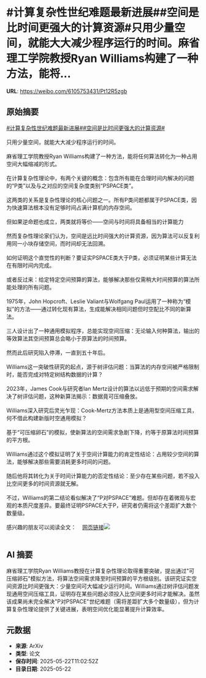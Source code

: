 # #计算复杂性世纪难题最新进展##空间是比时间更强大的计算资源#只用少量空间，就能大大减少程序运行的时间。麻省理工学院教授Ryan Williams构建了一种方法，能将...

**URL**: https://weibo.com/6105753431/Pt12R5zgb

## 原始摘要

<a href="https://m.weibo.cn/search?containerid=231522type%3D1%26t%3D10%26q%3D%23%E8%AE%A1%E7%AE%97%E5%A4%8D%E6%9D%82%E6%80%A7%E4%B8%96%E7%BA%AA%E9%9A%BE%E9%A2%98%E6%9C%80%E6%96%B0%E8%BF%9B%E5%B1%95%23&amp;extparam=%23%E8%AE%A1%E7%AE%97%E5%A4%8D%E6%9D%82%E6%80%A7%E4%B8%96%E7%BA%AA%E9%9A%BE%E9%A2%98%E6%9C%80%E6%96%B0%E8%BF%9B%E5%B1%95%23" data-hide=""><span class="surl-text">#计算复杂性世纪难题最新进展#</span></a><a href="https://m.weibo.cn/search?containerid=231522type%3D1%26t%3D10%26q%3D%23%E7%A9%BA%E9%97%B4%E6%98%AF%E6%AF%94%E6%97%B6%E9%97%B4%E6%9B%B4%E5%BC%BA%E5%A4%A7%E7%9A%84%E8%AE%A1%E7%AE%97%E8%B5%84%E6%BA%90%23&amp;extparam=%23%E7%A9%BA%E9%97%B4%E6%98%AF%E6%AF%94%E6%97%B6%E9%97%B4%E6%9B%B4%E5%BC%BA%E5%A4%A7%E7%9A%84%E8%AE%A1%E7%AE%97%E8%B5%84%E6%BA%90%23" data-hide=""><span class="surl-text">#空间是比时间更强大的计算资源#</span></a><br><br>只用少量空间，就能大大减少程序运行的时间。<br><br>麻省理工学院教授Ryan Williams构建了一种方法，能将任何算法转化为一种占用空间大幅缩减的形式。<br><br>在计算复杂性理论中，有两个关键的概念：包含所有能在合理时间内解决的问题的“P类”以及与之对应的空间复杂度类别“PSPACE类”。<br><br>这两类的关系是复杂性理论的核心问题之一。所有P类问题都属于PSPACE类，因为快速算法根本没有足够时间占满计算机的内存空间。<br><br>但如果逆命题也成立，两类就将等价——空间与时间将具备相当的计算能力<br><br>然而复杂性理论家们认为，空间是远比时间强大的计算资源，因为算法可以反复利用同一小块存储空间，而时间却无法回溯。<br><br>如何证明这个直觉性的判断？要证实PSPACE类大于P类，必须证明某些计算无法在有限时间内完成。<br><br>或者反过来：给定特定空间预算的算法，能够解决那些仅需稍大时间预算的算法所能处理的所有问题。<br><br>1975年，John Hopcroft、Leslie Valiant与Wolfgang Paul运用了一种称为“模拟”的方法——通过转化现有算法，生成能解决相同问题但时空配比不同的新算法。<br><br>三人设计出了一种通用模拟程序，总能实现空间压缩：无论输入何种算法，输出的等效算法其空间预算总会略小于原算法的时间预算。<br><br>然而此后研究陷入停滞，一直到五十年后。<br><br>Williams这一突破性研究的起点，源于树评估问题：当算法的内存空间被严格限制时，能否完成对特定树结构数据的计算？<br><br>2023年，James Cook与研究者Ian Mertz设计的算法以远低于预期的空间需求解决了树评估问题，这种新算法揭示：数据竟可压缩叠放。<br><br>Williams深入研究后灵光乍现：Cook-Mertz方法本质上是通用型空间压缩工具，何不借此构建新版时空通用模拟？<br><br>基于“可压缩卵石”的模拟，使新算法的空间需求急剧下降，约等于原算法时间预算的平方根。<br><br>Williams通过这个模拟证明了关于空间计算能力的肯定性结论：占用较少空间的算法，能够解决那些需要消耗更多时间的问题。<br><br>随后他将其转化为关于时间计算能力的否定性结论：至少存在某些问题，若不投入比空间更多的时间资源就无解。<br><br>不过，Williams的第二结论看似解决了“P对PSPACE”难题。但却存在着微观与宏观的本质尺度差异。要最终证明PSPACE大于P，研究者仍需将这个差距扩大数个数量级。<br><br>感兴趣的朋友可以阅读全文：<a href="https://weibo.cn/sinaurl?u=https%3A%2F%2Fwww.quantamagazine.org%2Ffor-algorithms-a-little-memory-outweighs-a-lot-of-time-20250521%2F" data-hide=""><span class="url-icon"><img style="width: 1rem;height: 1rem" src="https://h5.sinaimg.cn/upload/2015/09/25/3/timeline_card_small_web_default.png" referrerpolicy="no-referrer"></span><span class="surl-text">网页链接</span></a><img style="" src="https://tvax4.sinaimg.cn/large/006Fd7o3gy1i1oeef98v2j31rx17tx6p.jpg" referrerpolicy="no-referrer"><br><br>

## AI 摘要

麻省理工学院Ryan Williams教授在计算复杂性理论取得重要突破，提出通过"可压缩卵石"模拟方法，将算法空间需求降至时间预算的平方根级别。该研究证实空间资源比时间更强大：少量空间可大幅减少运行时间。Williams通过树评估问题发现通用空间压缩工具，证明存在某些问题必须投入比空间更多时间才能解决。虽然该成果尚未完全解决"P对PSPACE"世纪难题（需将差距扩大多个数量级），但为计算复杂性理论提供了关键进展，表明空间优化能显著提升计算效率。

## 元数据

- **来源**: ArXiv
- **类型**: 论文
- **保存时间**: 2025-05-22T11:02:52Z
- **目录日期**: 2025-05-22
